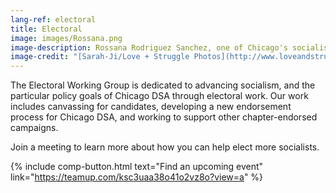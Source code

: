 ```yaml
---
lang-ref: electoral
title: Electoral
image: images/Rossana.png
image-description: Rossana Rodriguez Sanchez, one of Chicago's socialist alderpersons, speaks at a car caravan kickoff on May 30, 2020.
image-credit: "[Sarah-Ji/Love + Struggle Photos](http://www.loveandstrugglephotos.com/)"
---
```


The Electoral Working Group is dedicated to advancing socialism, and the particular policy goals of Chicago DSA through electoral work. Our work includes canvassing for candidates, developing a new endorsement process for Chicago DSA, and working to support other chapter-endorsed campaigns. 

Join a meeting to learn more about how you can help elect more socialists.

{% include comp-button.html text="Find an upcoming event" link="https://teamup.com/ksc3uaa38o41o2vz8o?view=a" %}
